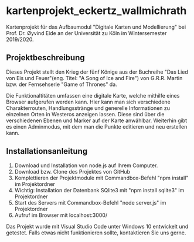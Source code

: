 # kartenprojekt_eckertz_wallmichrath
Kartenprojekt für das Aufbaumodul "Digitale Karten und Modellierung" bei Prof. Dr. Øyvind Eide an der Universität zu Köln im Wintersemester 2019/2020.

## Projektbeschreibung
Dieses Projekt stellt den Krieg der fünf Könige aus der Buchreihe "Das Lied von Eis und Feuer"(eng. Titel: "A Song of Ice and Fire") von G.R.R. Martin bzw. der Fernsehserie "Game of Thrones" da.

Die Funktionaltitäten umfassen eine digitale Karte, welche mithilfe eines Browser aufgerufen werden kann. Hier kann man sich verschiedene Charakterrouten, Handlungsstränge und generelle Informationen zu einzelnen Orten in Westeros anzeigen lassen. Diese sind über die verschiedenen Ebenen und Marker auf der Karte anwählbar. Weiterhin gibt es einen Adminmodus, mit dem man die Punkte editieren und neu erstellen kann. 

## Installationsanleitung
1. Download und Installation von node.js auf Ihrem Computer. 
2. Download bzw. Clone des Projektes von GitHub
3. Komplettieren der Projektmodule mit Commandbox-Befehl "npm install" im Projektordner
4. Wichtig: Installation der Datenbank SQlite3 mit "npm install sqlite3" im Projektordner
5. Start des Servers mit Commandbox-Befehl "node server.js" im Projektordner
6. Aufruf im Browser mit localhost:3000/

Das Projekt wurde mit Visual Studio Code unter Windows 10 entwickelt und getestet. Falls etwas nicht funktionieren sollte, kontaktieren Sie uns gerne. 
